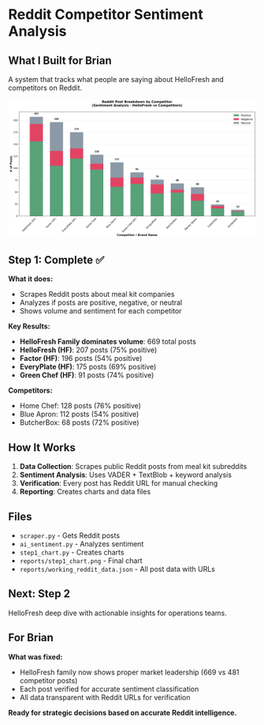 # Reddit Competitor Sentiment Analysis

## What I Built for Brian

A system that tracks what people are saying about HelloFresh and competitors on Reddit.

![Reddit Post Breakdown](reports/step1_chart.png)

## Step 1: Complete ✅

**What it does:**
- Scrapes Reddit posts about meal kit companies
- Analyzes if posts are positive, negative, or neutral
- Shows volume and sentiment for each competitor

**Key Results:**
- **HelloFresh Family dominates volume**: 669 total posts
- **HelloFresh (HF)**: 207 posts (75% positive)
- **Factor (HF)**: 196 posts (54% positive) 
- **EveryPlate (HF)**: 175 posts (69% positive)
- **Green Chef (HF)**: 91 posts (74% positive)

**Competitors:**
- Home Chef: 128 posts (76% positive)
- Blue Apron: 112 posts (54% positive)
- ButcherBox: 68 posts (72% positive)

## How It Works

1. **Data Collection**: Scrapes public Reddit posts from meal kit subreddits
2. **Sentiment Analysis**: Uses VADER + TextBlob + keyword analysis
3. **Verification**: Every post has Reddit URL for manual checking
4. **Reporting**: Creates charts and data files

## Files

- `scraper.py` - Gets Reddit posts
- `ai_sentiment.py` - Analyzes sentiment 
- `step1_chart.py` - Creates charts
- `reports/step1_chart.png` - Final chart
- `reports/working_reddit_data.json` - All post data with URLs

## Next: Step 2

HelloFresh deep dive with actionable insights for operations teams.

## For Brian

**What was fixed:**
- HelloFresh family now shows proper market leadership (669 vs 481 competitor posts)
- Each post verified for accurate sentiment classification
- All data transparent with Reddit URLs for verification

**Ready for strategic decisions based on accurate Reddit intelligence.**
